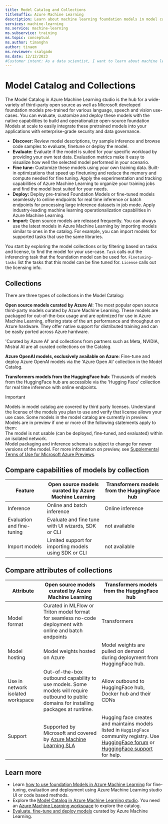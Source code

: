 ```yaml
---
title: Model Catalog and Collections
titleSuffix: Azure Machine Learning
description: Learn about machine learning foundation models in model catalog and how to use them at scale in Azure.
services: machine-learning
ms.service: machine-learning
ms.subservice: training
ms.topic: conceptual
ms.author: timanghn
author: tinaem
ms.reviewer: ssalgado
ms.date: 12/12/2023
#Customer intent: As a data scientist, I want to learn about machine learning foundation models and how to integrate popular models into azure machine learning.
---
```


# Model Catalog and Collections

The Model Catalog in Azure Machine Learning studio is the hub for a wide-variety of third-party open source as well as Microsoft developed foundation models pre-trained for various language, speech and vision use-cases. You can evaluate, customize and deploy these models with the native capabilities to build and operationalize open-source foundation Models at scale to easily integrate these pretrained models into your applications with enterprise-grade security and data governance.  

* **Discover:** Review model descriptions, try sample inference and browse code samples to evaluate, finetune or deploy the model.
* **Evaluate:** Evaluate if the model is suited for your specific workload by providing your own test data. Evaluation metrics make it easy to visualize how well the selected model performed in your scenario.
* **Fine tune:** Customize these models using your own training data. Built-in optimizations that speed up finetuning and reduce the memory and compute needed for fine tuning. Apply the experimentation and tracking capabilities of Azure Machine Learning to organize your training jobs and find the model best suited for your needs.
* **Deploy:** Deploy pre-trained Foundation Models or fine-tuned models seamlessly to online endpoints for real time inference or batch endpoints for processing large inference datasets in job mode. Apply industry-leading machine learning operationalization capabilities in Azure Machine Learning.
* **Import:** Open source models are released frequently. You can always use the latest models in Azure Machine Learning by importing models similar to ones in the catalog. For example, you can import models for supported tasks that use the same libraries.

You start by exploring the model collections or by filtering based on tasks and license, to find the model for your use-case. `Task` calls out the inferencing task that the foundation model can be used for. `Finetuning-tasks` list the tasks that this model can be fine tuned for. `License` calls out the licensing info.

## Collections

There are three types of collections in the Model Catalog:

**Open source models curated by Azure AI**:
The most popular open source third-party models curated by Azure Machine Learning. These models are packaged for out-of-the-box usage and are optimized for use in Azure Machine Learning, offering state of the art performance and throughput on Azure hardware. They offer native support for distributed training and can be easily ported across Azure hardware. 

'Curated by Azure AI' and collections from partners such as Meta, NVIDIA, Mistral AI are all curated collections on the Catalog. 

**Azure OpenAI models, exclusively available on Azure**:
Fine-tune and deploy Azure OpenAI models via the 'Azure Open AI' collection in the Model Catalog.

**Transformers models from the HuggingFace hub**: 
Thousands of models from the HuggingFace hub are accessible via the 'Hugging Face' collection for real time inference with online endpoints. 

> [!IMPORTANT]
> Models in model catalog are covered by third party licenses. Understand the license of the models you plan to use and verify that license allows your use case.
> Some models in the model catalog are currently in preview. 
> Models are in preview if one or more of the following statements apply to them:  
  The model is not usable (can be deployed, fine-tuned, and evaluated) within an isolated network.   
  Model packaging and inference schema is subject to change for newer versions of the model. 
> For more information on preview, see [Supplemental Terms of Use for Microsoft Azure Previews](https://azure.microsoft.com/support/legal/preview-supplemental-terms/).


## Compare capabilities of models by collection

Feature | Open source models curated by Azure Machine Learning | Transformers models from the HuggingFace hub
--|--|--
Inference | Online and batch inference | Online inference
Evaluation and fine-tuning | Evaluate and fine tune with UI wizards, SDK or CLI | not available
Import models | Limited support for importing models using SDK or CLI | not available 

## Compare attributes of collections

Attribute | Open source models curated by Azure Machine Learning | Transformers models from the HuggingFace hub
--|--|--
Model format | Curated in MLFlow or Triton model format for seamless no-code deployment with online and batch endpoints | Transformers
Model hosting | Model weights hosted on Azure |  Model weights are pulled on demand during deployment from HuggingFace hub.
Use in network isolated workspace | Out-of-the-box outbound capability to use models. Some models will require outbound to public domains for installing packages at runtime. | Allow outbound to HuggingFace hub, Docker hub and their CDNs 
Support | Supported by Microsoft and covered by [Azure Machine Learning SLA](https://www.azure.cn/en-us/support/sla/machine-learning/) | Hugging face creates and maintains models listed in `HuggingFace` community registry. Use [HuggingFace forum](https://discuss.huggingface.co/) or [HuggingFace support](https://huggingface.co/support) for help.

## Learn more

* Learn [how to use foundation Models in Azure Machine Learning](./how-to-use-foundation-models.md) for fine-tuning, evaluation and deployment using Azure Machine Learning studio UI or code based methods.
* Explore the [Model Catalog in Azure Machine Learning studio](https://ml.azure.com/model/catalog). You need an [Azure Machine Learning workspace](./quickstart-create-resources.md) to explore the catalog.
* [Evaluate, fine-tune and deploy models](./how-to-use-foundation-models.md) curated by Azure Machine Learning.


